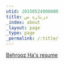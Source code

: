 ```yaml
---
utid: 20150524000000
title: درباره من
_index: about
_layout: page
_type: page
_permalink: /:title/
---
```


<script align="center" src="https://atbox.io/7202559118217/embed?l=en"></script><noscript><a href="https://atbox.io/7202559118217/resume?l=en">Behrooz Ha's resume</a></noscript>
